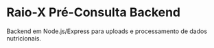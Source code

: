 # Raio-X Pré-Consulta Backend
Backend em Node.js/Express para uploads e processamento de dados nutricionais.